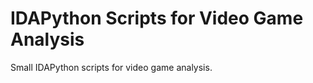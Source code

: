 IDAPython Scripts for Video Game Analysis
=========================================

Small IDAPython scripts for video game analysis.
